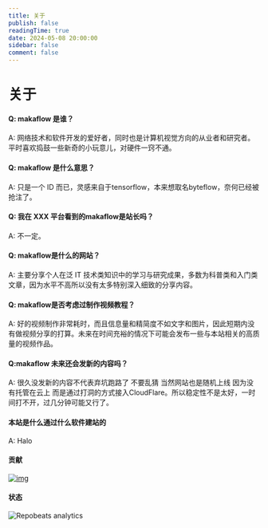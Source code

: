 ```yaml
---
title: 关于
publish: false
readingTime: true
date: 2024-05-08 20:00:00
sidebar: false
comment: false
---
```

# 关于

#### **Q: makaflow 是谁？**

A: 网络技术和软件开发的爱好者，同时也是计算机视觉方向的从业者和研究者。平时喜欢捣鼓一些新奇的小玩意儿，对硬件一窍不通。

#### **Q: makaflow 是什么意思？**

A: 只是一个 ID 而已，灵感来自于tensorflow，本来想取名byteflow，奈何已经被抢注了。

#### **Q: 我在 XXX 平台看到的makaflow是站长吗？**

A: 不一定。

#### **Q: makaflow是什么的网站？**

A: 主要分享个人在泛 IT 技术类知识中的学习与研究成果，多数为科普类和入门类文章，因为水平不高所以没有太多特别深入细致的分享内容。

#### **Q: makaflow是否考虑过制作视频教程？**

A: 好的视频制作非常耗时，而且信息量和精简度不如文字和图片，因此短期内没有做视频分享的打算。未来在时间充裕的情况下可能会发布一些与本站相关的高质量的视频作品。

#### **Q:makaflow 未来还会发新的内容吗？**

A: 很久没发新的内容不代表弃坑跑路了 不要乱猜 当然网站也是随机上线 因为没有托管在云上 而是通过打洞的方式接入CloudFlare。所以稳定性不是太好，一时间打不开，过几分钟可能又行了。

#### **本站是什么通过什么软件建站的**

A: Halo

#### 贡献

[![img](https://opencollective.com/halo/contributors.svg?width=890&button=false)](https://github.com/halo-dev/halo/graphs/contributors)

#### 状态

![Repobeats analytics](https://repobeats.axiom.co/api/embed/ad008b2151c22e7cf734d2688befaa795d593b95.svg)
